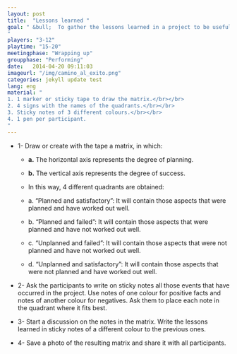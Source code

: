 ```yaml
---
layout: post
title:  "Lessons learned "
goal: " &bull;  To gather the lessons learned in a project to be useful in future projects.
"
players: "3-12"
playtime: "15-20"
meetingphase: "Wrapping up"
groupphase: "Performing"
date:   2014-04-20 09:11:03
imageurl: "/img/camino_al_exito.png"
categories: jekyll update test
lang: eng
material: "
1. 1 marker or sticky tape to draw the matrix.</br></br>
2. 4 signs with the names of the quadrants.</br></br>
3. Sticky notes of 3 different colours.</br></br>
4. 1 pen per participant.
"
---
```

- 1- Draw or create with the tape a matrix, in which:

	- <b>a.</b> The horizontal axis represents the degree of planning.

	- <b>b.</b> The vertical axis represents the degree of success.

	- In this way, 4 different quadrants are obtained:

	- a. “Planned and satisfactory”: It will contain those aspects that were planned and have worked out well.

	- b. “Planned and failed”: It will contain those aspects that were planned and have not worked out well.

	- c. “Unplanned and failed”: It will contain those aspects that were not planned and have not worked out well.

	- d. “Unplanned and satisfactory”: It will contain those aspects that were not planned and have worked out well.

- 2- Ask the participants to write on sticky notes all those events that have occurred in the project. Use notes of one colour for positive facts and notes of another colour for negatives. Ask them to place each note in the quadrant where it fits best.

- 3- Start a discussion on the notes in the matrix. Write the lessons learned in sticky notes of a different colour to the previous ones.

- 4- Save a photo of the resulting matrix and share it with all participants.